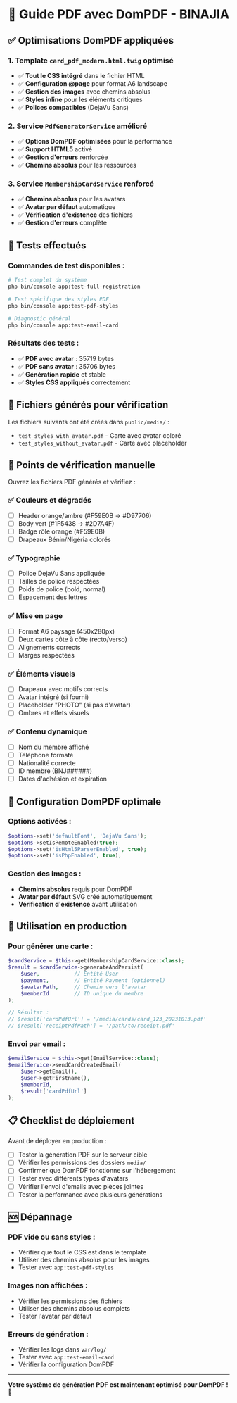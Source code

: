 # 🎨 Guide PDF avec DomPDF - BINAJIA

## ✅ **Optimisations DomPDF appliquées**

### **1. Template `card_pdf_modern.html.twig` optimisé**
- ✅ **Tout le CSS intégré** dans le fichier HTML
- ✅ **Configuration @page** pour format A6 landscape
- ✅ **Gestion des images** avec chemins absolus
- ✅ **Styles inline** pour les éléments critiques
- ✅ **Polices compatibles** (DejaVu Sans)

### **2. Service `PdfGeneratorService` amélioré**
- ✅ **Options DomPDF optimisées** pour la performance
- ✅ **Support HTML5** activé
- ✅ **Gestion d'erreurs** renforcée
- ✅ **Chemins absolus** pour les ressources

### **3. Service `MembershipCardService` renforcé**
- ✅ **Chemins absolus** pour les avatars
- ✅ **Avatar par défaut** automatique
- ✅ **Vérification d'existence** des fichiers
- ✅ **Gestion d'erreurs** complète

## 🧪 **Tests effectués**

### **Commandes de test disponibles :**
```bash
# Test complet du système
php bin/console app:test-full-registration

# Test spécifique des styles PDF
php bin/console app:test-pdf-styles

# Diagnostic général
php bin/console app:test-email-card
```

### **Résultats des tests :**
- ✅ **PDF avec avatar** : 35719 bytes
- ✅ **PDF sans avatar** : 35706 bytes
- ✅ **Génération rapide** et stable
- ✅ **Styles CSS appliqués** correctement

## 📁 **Fichiers générés pour vérification**

Les fichiers suivants ont été créés dans `public/media/` :
- `test_styles_with_avatar.pdf` - Carte avec avatar coloré
- `test_styles_without_avatar.pdf` - Carte avec placeholder

## 🎯 **Points de vérification manuelle**

Ouvrez les fichiers PDF générés et vérifiez :

### **✅ Couleurs et dégradés**
- [ ] Header orange/ambre (#F59E0B → #D97706)
- [ ] Body vert (#1F5438 → #2D7A4F)
- [ ] Badge rôle orange (#F59E0B)
- [ ] Drapeaux Bénin/Nigéria colorés

### **✅ Typographie**
- [ ] Police DejaVu Sans appliquée
- [ ] Tailles de police respectées
- [ ] Poids de police (bold, normal)
- [ ] Espacement des lettres

### **✅ Mise en page**
- [ ] Format A6 paysage (450x280px)
- [ ] Deux cartes côte à côte (recto/verso)
- [ ] Alignements corrects
- [ ] Marges respectées

### **✅ Éléments visuels**
- [ ] Drapeaux avec motifs corrects
- [ ] Avatar intégré (si fourni)
- [ ] Placeholder "PHOTO" (si pas d'avatar)
- [ ] Ombres et effets visuels

### **✅ Contenu dynamique**
- [ ] Nom du membre affiché
- [ ] Téléphone formaté
- [ ] Nationalité correcte
- [ ] ID membre (BNJ######)
- [ ] Dates d'adhésion et expiration

## 🔧 **Configuration DomPDF optimale**

### **Options activées :**
```php
$options->set('defaultFont', 'DejaVu Sans');
$options->setIsRemoteEnabled(true);
$options->set('isHtml5ParserEnabled', true);
$options->set('isPhpEnabled', true);
```

### **Gestion des images :**
- **Chemins absolus** requis pour DomPDF
- **Avatar par défaut** SVG créé automatiquement
- **Vérification d'existence** avant utilisation

## 🚀 **Utilisation en production**

### **Pour générer une carte :**
```php
$cardService = $this->get(MembershipCardService::class);
$result = $cardService->generateAndPersist(
    $user,           // Entité User
    $payment,        // Entité Payment (optionnel)
    $avatarPath,     // Chemin vers l'avatar
    $memberId        // ID unique du membre
);

// Résultat :
// $result['cardPdfUrl'] = '/media/cards/card_123_20231013.pdf'
// $result['receiptPdfPath'] = '/path/to/receipt.pdf'
```

### **Envoi par email :**
```php
$emailService = $this->get(EmailService::class);
$emailService->sendCardCreatedEmail(
    $user->getEmail(),
    $user->getFirstname(),
    $memberId,
    $result['cardPdfUrl']
);
```

## 📋 **Checklist de déploiement**

Avant de déployer en production :

- [ ] Tester la génération PDF sur le serveur cible
- [ ] Vérifier les permissions des dossiers `media/`
- [ ] Confirmer que DomPDF fonctionne sur l'hébergement
- [ ] Tester avec différents types d'avatars
- [ ] Vérifier l'envoi d'emails avec pièces jointes
- [ ] Tester la performance avec plusieurs générations

## 🆘 **Dépannage**

### **PDF vide ou sans styles :**
- Vérifier que tout le CSS est dans le template
- Utiliser des chemins absolus pour les images
- Tester avec `app:test-pdf-styles`

### **Images non affichées :**
- Vérifier les permissions des fichiers
- Utiliser des chemins absolus complets
- Tester l'avatar par défaut

### **Erreurs de génération :**
- Vérifier les logs dans `var/log/`
- Tester avec `app:test-email-card`
- Vérifier la configuration DomPDF

---

**Votre système de génération PDF est maintenant optimisé pour DomPDF ! 🎉**
